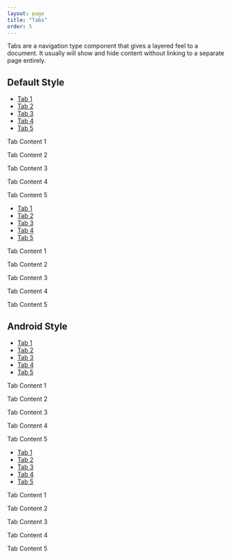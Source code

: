 ```yaml
---
layout: page
title: "Tabs"
order: 5
---
```


Tabs are a navigation type component that gives a layered feel to a document. It usually will show and hide content without linking to a separate page entirely.


## Default Style

<div class="tabs tabs-default">
  <nav class="tabs-nav">
    <ul>
      <li><a href="#tab-panel-1">Tab 1</a></li>
      <li class="active"><a href="#tab-panel-2">Tab 2</a></li>
      <li><a href="#tab-panel-3">Tab 3</a></li>
      <li><a href="#tab-panel-4">Tab 4</a></li>
      <li><a href="#tab-panel-5">Tab 5</a></li>
    </ul>
  </nav>
  <div class="tabs-content">
    <section id="tab-panel-1" class="tab-panel"><p>Tab Content 1</p></section>
    <section id="tab-panel-2" class="tab-panel active"><p>Tab Content 2</p></section>
    <section id="tab-panel-3" class="tab-panel"><p>Tab Content 3</p></section>
    <section id="tab-panel-4" class="tab-panel"><p>Tab Content 4</p></section>
    <section id="tab-panel-5" class="tab-panel"><p>Tab Content 5</p></section>
  </div>
</div>

<nav class="tabs-nav tabs-default" data-content="tabs-content-1">
  <ul>
    <li><a href="#tab-panel-6">Tab 1</a></li>
    <li class="active"><a href="#tab-panel-7">Tab 2</a></li>
    <li><a href="#tab-panel-8">Tab 3</a></li>
    <li><a href="#tab-panel-9">Tab 4</a></li>
    <li><a href="#tab-panel-10">Tab 5</a></li>
  </ul>
</nav>

<div class="tabs-content tabs-default" id="tabs-content-1">
  <section id="tab-panel-6" class="tab-panel"><p>Tab Content 1</p></section>
  <section id="tab-panel-7" class="tab-panel active"><p>Tab Content 2</p></section>
  <section id="tab-panel-8" class="tab-panel"><p>Tab Content 3</p></section>
  <section id="tab-panel-9" class="tab-panel"><p>Tab Content 4</p></section>
  <section id="tab-panel-10" class="tab-panel"><p>Tab Content 5</p></section>
</div>


## Android Style

<div class="tabs tabs-android">
  <nav class="tabs-nav">
    <ul>
      <li><a href="#tab-panel-11">Tab 1</a></li>
      <li class="active"><a href="#tab-panel-12">Tab 2</a></li>
      <li><a href="#tab-panel-13">Tab 3</a></li>
      <li><a href="#tab-panel-14">Tab 4</a></li>
      <li><a href="#tab-panel-15">Tab 5</a></li>
    </ul>
  </nav>
  <div class="tabs-content">
    <section id="tab-panel-11" class="tab-panel"><p>Tab Content 1</p></section>
    <section id="tab-panel-12" class="tab-panel active"><p>Tab Content 2</p></section>
    <section id="tab-panel-13" class="tab-panel"><p>Tab Content 3</p></section>
    <section id="tab-panel-14" class="tab-panel"><p>Tab Content 4</p></section>
    <section id="tab-panel-15" class="tab-panel"><p>Tab Content 5</p></section>
  </div>
</div>

<nav class="tabs-nav tabs-android" data-content="tabs-content-2">
  <ul>
    <li><a href="#tab-panel-16">Tab 1</a></li>
    <li class="active"><a href="#tab-panel-17">Tab 2</a></li>
    <li><a href="#tab-panel-18">Tab 3</a></li>
    <li><a href="#tab-panel-19">Tab 4</a></li>
    <li><a href="#tab-panel-20">Tab 5</a></li>
  </ul>
</nav>

<div class="tabs-content tabs-android" id="tabs-content-id-2">
  <section id="tab-panel-16" class="tab-panel"><p>Tab Content 1</p></section>
  <section id="tab-panel-17" class="tab-panel active"><p>Tab Content 2</p></section>
  <section id="tab-panel-18" class="tab-panel"><p>Tab Content 3</p></section>
  <section id="tab-panel-19" class="tab-panel"><p>Tab Content 4</p></section>
  <section id="tab-panel-20" class="tab-panel"><p>Tab Content 5</p></section>
</div>
